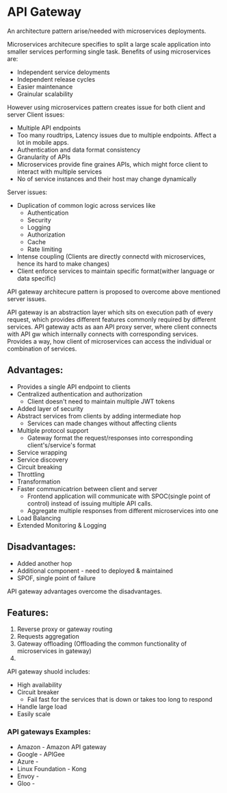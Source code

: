 
# API Gateway

An architecture pattern arise/needed with microservices deployments.

Microservices architecure specifies to split a large scale application into smaller services performing single task. Benefits of using microservices are:
- Independent service deloyments
- Independent release cycles
- Easier maintenance
- Grainular scalability

However using microservices pattern creates issue for both client and server
Client issues:
- Multiple API endpoints
- Too many roudtrips, Latency issues due to multiple endpoints. Affect a lot in mobile apps.
- Authentication and data format consistency
- Granularity of APIs
 - Microservices provide fine graines APIs, which might force client to interact with multiple services
- No of service instances and their host may change dynamically

Server issues:
- Duplication of common logic across services like
  - Authentication
  - Security
  - Logging
  - Authorization
  - Cache
  - Rate limiting
- Intense coupling (Clients are directly connectd with microservices, hence its hard to make changes)
- Client enforce services to maintain specific format(wither language or data specific)

API gateway architecure pattern is proposed to overcome above mentioned server issues.

API gateway is an abstraction layer which sits on execution path of every request, which provides different features commonly required by different services.
API gateway acts as aan API proxy server, where client connects with API gw which internally connects with corresponding services. Provides a way, how client of microservices can access the individual or combination of services.


## Advantages:
- Provides a single API endpoint to clients
- Centralized authentication and authorization
  - Client doesn't need to maintain multiple JWT tokens
- Added layer of security
- Abstract services from clients by adding intermediate hop
  - Services can made changes without affecting clients
- Multiple protocol support
  - Gateway format the request/responses into corresponding client's/service's format
- Service wrapping
- Service discovery
- Circuit breaking
- Throttling
- Transformation
- Faster communicatrion between client and server
  - Frontend application will communicate with SPOC(single point of control) instead of issuing multiple API calls.
  - Aggregate multiple responses from different microservices into one
- Load Balancing
- Extended Monitoring & Logging

## Disadvantages:
- Added another hop
- Additional component - need to deployed & maintained
- SPOF, single point of failure


API gateway advantages overcome the disadvantages.

## Features:
1. Reverse proxy or gateway routing
2. Requests aggregation
3. Gateway offloading (Offloading the common functionality of microservices in gateway)
4. 

API gateway shuold includes:
- High availability
- Circuit breaker
  - Fail fast for the services that is down or takes too long to respond
- Handle large load
- Easily scale



### **API gateways Examples**:
- Amazon - Amazon API gateway
- Google - APIGee
- Azure  - 
- Linux Foundation  - Kong
- Envoy  - 
- Gloo   - 






